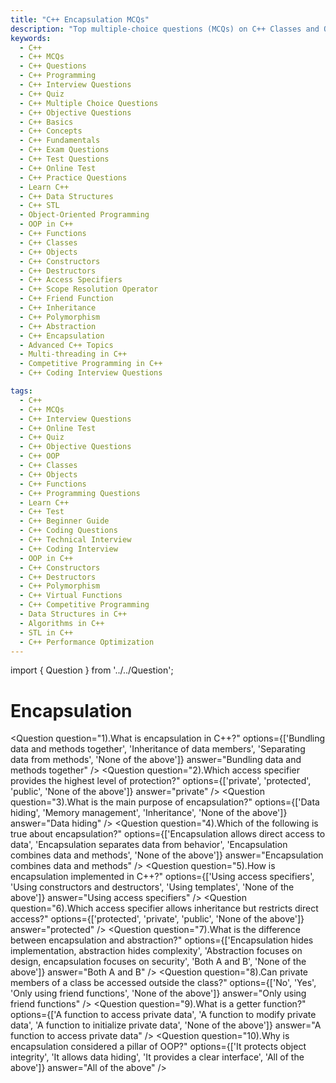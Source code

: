 ```yaml
---
title: "C++ Encapsulation MCQs"
description: "Top multiple-choice questions (MCQs) on C++ Classes and Objects for interview preparation. Covers constructors, access specifiers, friend functions, and object creation."
keywords:
  - C++
  - C++ MCQs
  - C++ Questions
  - C++ Programming
  - C++ Interview Questions
  - C++ Quiz
  - C++ Multiple Choice Questions
  - C++ Objective Questions
  - C++ Basics
  - C++ Concepts
  - C++ Fundamentals
  - C++ Exam Questions
  - C++ Test Questions
  - C++ Online Test
  - C++ Practice Questions
  - Learn C++
  - C++ Data Structures
  - C++ STL
  - Object-Oriented Programming
  - OOP in C++
  - C++ Functions
  - C++ Classes
  - C++ Objects
  - C++ Constructors
  - C++ Destructors
  - C++ Access Specifiers
  - C++ Scope Resolution Operator
  - C++ Friend Function
  - C++ Inheritance
  - C++ Polymorphism
  - C++ Abstraction
  - C++ Encapsulation
  - Advanced C++ Topics
  - Multi-threading in C++
  - Competitive Programming in C++
  - C++ Coding Interview Questions

tags:
  - C++
  - C++ MCQs
  - C++ Interview Questions
  - C++ Online Test
  - C++ Quiz
  - C++ Objective Questions
  - C++ OOP
  - C++ Classes
  - C++ Objects
  - C++ Functions
  - C++ Programming Questions
  - Learn C++
  - C++ Test
  - C++ Beginner Guide
  - C++ Coding Questions
  - C++ Technical Interview
  - C++ Coding Interview
  - OOP in C++
  - C++ Constructors
  - C++ Destructors
  - C++ Polymorphism
  - C++ Virtual Functions
  - C++ Competitive Programming
  - Data Structures in C++
  - Algorithms in C++
  - STL in C++
  - C++ Performance Optimization
---
```


import { Question } from '../../Question';


# Encapsulation

<Question
  question="1).What is encapsulation in C++?"
  options={['Bundling data and methods together', 'Inheritance of data members', 'Separating data from methods', 'None of the above']}
  answer="Bundling data and methods together"
/>
<Question
  question="2).Which access specifier provides the highest level of protection?"
  options={['private', 'protected', 'public', 'None of the above']}
  answer="private"
/>
<Question
  question="3).What is the main purpose of encapsulation?"
  options={['Data hiding', 'Memory management', 'Inheritance', 'None of the above']}
  answer="Data hiding"
/>
<Question
  question="4).Which of the following is true about encapsulation?"
  options={['Encapsulation allows direct access to data', 'Encapsulation separates data from behavior', 'Encapsulation combines data and methods', 'None of the above']}
  answer="Encapsulation combines data and methods"
/>
<Question
  question="5).How is encapsulation implemented in C++?"
  options={['Using access specifiers', 'Using constructors and destructors', 'Using templates', 'None of the above']}
  answer="Using access specifiers"
/>
<Question
  question="6).Which access specifier allows inheritance but restricts direct access?"
  options={['protected', 'private', 'public', 'None of the above']}
  answer="protected"
/>
<Question
  question="7).What is the difference between encapsulation and abstraction?"
  options={['Encapsulation hides implementation, abstraction hides complexity', 'Abstraction focuses on design, encapsulation focuses on security', 'Both A and B', 'None of the above']}
  answer="Both A and B"
/>
<Question
  question="8).Can private members of a class be accessed outside the class?"
  options={['No', 'Yes', 'Only using friend functions', 'None of the above']}
  answer="Only using friend functions"
/>
<Question
  question="9).What is a getter function?"
  options={['A function to access private data', 'A function to modify private data', 'A function to initialize private data', 'None of the above']}
  answer="A function to access private data"
/>
<Question
  question="10).Why is encapsulation considered a pillar of OOP?"
  options={['It protects object integrity', 'It allows data hiding', 'It provides a clear interface', 'All of the above']}
  answer="All of the above"
/>
